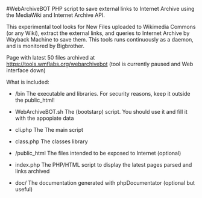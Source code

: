 #WebArchiveBOT
PHP script to save external links to Internet Archive using the MediaWiki and Internet Archive API.

This experimental tool looks for New Files uploaded to Wikimedia Commons (or any Wiki), extract the external links, and queries to Internet Archive by Wayback Machine to save them. This tools runs continuously as a daemon, and is monitored by Bigbrother.

Page with latest 50 files archived at https://tools.wmflabs.org/webarchivebot (tool is currently paused and Web interface down)

What is included:

* /bin The executable and libraries. For security reasons, keep it outside the public_html!
 * WebArchiveBOT.sh The (bootstarp) script. You should use it and fill it with the appopiate data
 * cli.php The The main script
 * class.php The classes library
 
* /public_html The files intended to be exposed to Internet (optional)
 * index.php The PHP/HTML script to display the latest pages parsed and links archived
 * doc/ The documentation generated with phpDocumentator (optional but useful)
